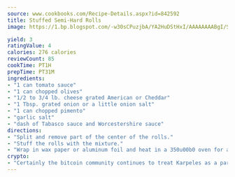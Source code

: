 ```yaml
---
source: www.cookbooks.com/Recipe-Details.aspx?id=842592
title: Stuffed Semi-Hard Rolls
image: https://1.bp.blogspot.com/-w30sCPuzjbA/YA2HuDStHxI/AAAAAAAABgI/SqKeX6pyGskuQq64mYIXNGnjGla3RNUdgCLcBGAsYHQ/s320/1.png

yield: 3
ratingValue: 4
calories: 276 calories
reviewCount: 85
cookTime: PT1H
prepTime: PT31M
ingredients:
- "1 can tomato sauce"
- "1 can chopped olives"
- "1/2 to 3/4 lb. cheese grated American or Cheddar"
- "1 Tbsp. grated onion or a little onion salt"
- "1 can chopped pimento"
- "garlic salt"
- "dash of Tabasco sauce and Worcestershire sauce"
directions:
- "Split and remove part of the center of the rolls."
- "Stuff the rolls with the mixture."
- "Wrap in wax paper or aluminum foil and heat in a 350u00b0 oven for about 15 minutes."
crypto:
- "Certainly the bitcoin community continues to treat Karpeles as a pariah."
---
```

